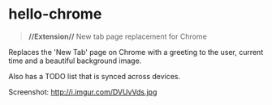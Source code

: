 hello-chrome
=============
> **//Extension//** New tab page replacement for Chrome

Replaces the 'New Tab' page on Chrome with a greeting to the user, current time and a beautiful background image.

Also has a TODO list that is synced across devices.

Screenshot: http://i.imgur.com/DVUvVds.jpg
